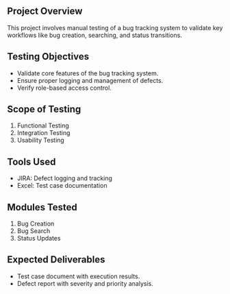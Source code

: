 ## Project Overview
This project involves manual testing of a bug tracking system to validate key workflows like bug creation, searching, and status transitions.

## Testing Objectives
- Validate core features of the bug tracking system.
- Ensure proper logging and management of defects.
- Verify role-based access control.

## Scope of Testing
1. Functional Testing
2. Integration Testing
3. Usability Testing

## Tools Used
- JIRA: Defect logging and tracking
- Excel: Test case documentation

## Modules Tested
1. Bug Creation
2. Bug Search
3. Status Updates

## Expected Deliverables
- Test case document with execution results.
- Defect report with severity and priority analysis.
